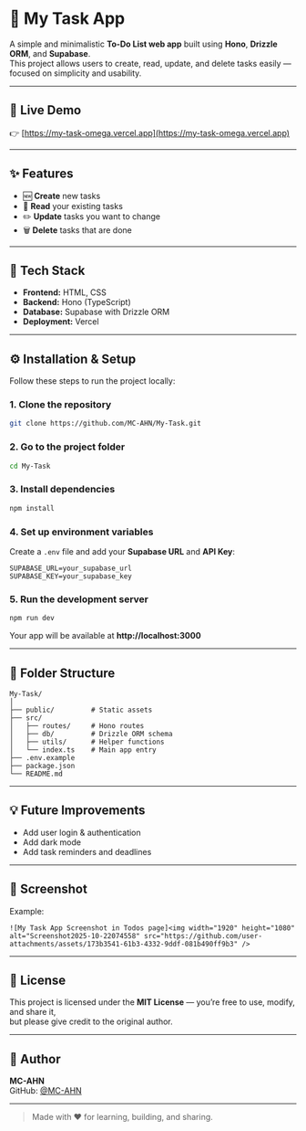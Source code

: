 # 📝 My Task App

A simple and minimalistic **To-Do List web app** built using **Hono**, **Drizzle ORM**, and **Supabase**.  
This project allows users to create, read, update, and delete tasks easily — focused on simplicity and usability.

---

## 🚀 Live Demo
👉 [https://my-task-omega.vercel.app](https://my-task-omega.vercel.app)

---

## ✨ Features
- 🆕 **Create** new tasks  
- 👀 **Read** your existing tasks  
- ✏️ **Update** tasks you want to change  
- 🗑️ **Delete** tasks that are done  

---

## 🧰 Tech Stack
- **Frontend:** HTML, CSS  
- **Backend:** Hono (TypeScript)  
- **Database:** Supabase with Drizzle ORM  
- **Deployment:** Vercel  

---

## ⚙️ Installation & Setup
Follow these steps to run the project locally:

### 1. Clone the repository
```bash
git clone https://github.com/MC-AHN/My-Task.git
```

### 2. Go to the project folder
```bash
cd My-Task
```

### 3. Install dependencies
```bash
npm install
```

### 4. Set up environment variables
Create a `.env` file and add your **Supabase URL** and **API Key**:
```
SUPABASE_URL=your_supabase_url
SUPABASE_KEY=your_supabase_key
```

### 5. Run the development server
```bash
npm run dev
```

Your app will be available at **http://localhost:3000**

---

## 📂 Folder Structure
```
My-Task/
│
├── public/         # Static assets
├── src/
│   ├── routes/     # Hono routes
│   ├── db/         # Drizzle ORM schema
│   ├── utils/      # Helper functions
│   └── index.ts    # Main app entry
├── .env.example
├── package.json
└── README.md
```

---

## 💡 Future Improvements
- Add user login & authentication  
- Add dark mode  
- Add task reminders and deadlines  

---

## 📸 Screenshot
Example:  
```
![My Task App Screenshot in Todos page]<img width="1920" height="1080" alt="Screenshot2025-10-22074558" src="https://github.com/user-attachments/assets/173b3541-61b3-4332-9ddf-081b490ff9b3" />

```

---

## 📜 License
This project is licensed under the **MIT License** — you’re free to use, modify, and share it,  
but please give credit to the original author.

---

## 👤 Author
**MC-AHN**  
GitHub: [@MC-AHN](https://github.com/MC-AHN)  

---

> Made with ❤️ for learning, building, and sharing.
